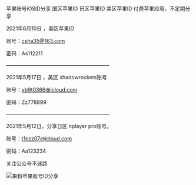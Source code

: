 苹果账号iOSID分享
国区苹果ID
日区苹果ID
美区苹果ID
付费苹果应用，不定期分享



2021年6月10日 ，美区苹果ID


账号：csha35@163.com

密码：As112211


————————————————————


2021年5月17日 ，美区 shadowrockets账号


账号：yb9t0366@icloud.com

密码：Zz778899


————————————————————

2021年5月12日，分享日区 nplayer pro账号。

账号：t1ezz07@icloud.com

密码：Aa123234


关注公众号不迷路

![果粉苹果账号ID分享](https://www.hualigs.cn/image/609b94aabc6d5.jpg)

